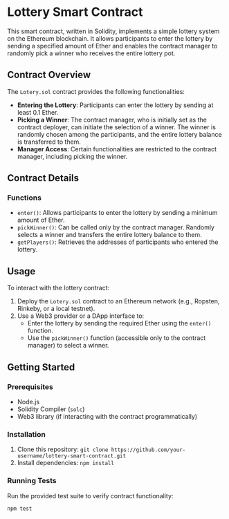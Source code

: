 # Lottery Smart Contract

This smart contract, written in Solidity, implements a simple lottery system on the Ethereum blockchain. It allows participants to enter the lottery by sending a specified amount of Ether and enables the contract manager to randomly pick a winner who receives the entire lottery pot.

## Contract Overview

The `Lotery.sol` contract provides the following functionalities:

- **Entering the Lottery**: Participants can enter the lottery by sending at least 0.1 Ether.
- **Picking a Winner**: The contract manager, who is initially set as the contract deployer, can initiate the selection of a winner. The winner is randomly chosen among the participants, and the entire lottery balance is transferred to them.
- **Manager Access**: Certain functionalities are restricted to the contract manager, including picking the winner.

## Contract Details

### Functions

- `enter()`: Allows participants to enter the lottery by sending a minimum amount of Ether.
- `pickWinner()`: Can be called only by the contract manager. Randomly selects a winner and transfers the entire lottery balance to them.
- `getPlayers()`: Retrieves the addresses of participants who entered the lottery.

## Usage

To interact with the lottery contract:

1. Deploy the `Lotery.sol` contract to an Ethereum network (e.g., Ropsten, Rinkeby, or a local testnet).
2. Use a Web3 provider or a DApp interface to:
   - Enter the lottery by sending the required Ether using the `enter()` function.
   - Use the `pickWinner()` function (accessible only to the contract manager) to select a winner.

## Getting Started

### Prerequisites

- Node.js
- Solidity Compiler (`solc`)
- Web3 library (if interacting with the contract programmatically)

### Installation

1. Clone this repository: `git clone https://github.com/your-username/lottery-smart-contract.git`
2. Install dependencies: `npm install`

### Running Tests

Run the provided test suite to verify contract functionality:

```bash
npm test
